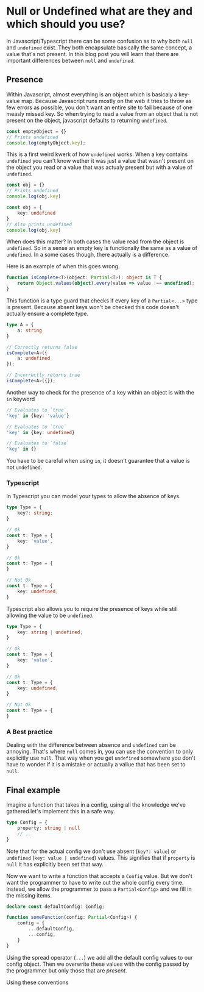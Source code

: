 # Null or Undefined what are they and which should you use?

In Javascript/Typescript there can be some confusion as to why both `null` and `undefined` exist.
They both encapsulate basically the same concept, a value that's not present.
In this blog post you will learn that there are important differences between `null` and `undefined`.

## Presence

Within Javascript, almost everything is an object which is basicaly a key-value map.
Because Javascript runs mostly on the web it tries to throw as few errors as possible, you don't want an entire site to fail because of one measly missed key.
So when trying to read a value from an object that is not present on the object, javascript defaults to returning `undefined`.

```ts
const emptyObject = {}
// Prints undefined
console.log(emptyObject.key);
```

This is a first weird kwerk of how `undefined` works.
When a key contains `undefined` you can't know wether it was just a value that wasn't present on the object you read or a value that was actualy present but with a value of `undefined`.

```ts
const obj = {}
// Prints undefined
console.log(obj.key)

const obj = {
	key: undefined
}
// Also prints undefined
console.log(obj.key)
```

When does this matter?
In both cases the value read from the object is `undefined`.
So in a sense an empty key is functionally the same as a value of `undefined`.
In a some cases though, there actually is a difference.

Here is an example of when this goes wrong.

```ts
function isComplete<T>(object: Partial<T>): object is T {
	return Object.values(object).every(value => value !== undefined);
}
```

This function is a type guard that checks if every key of a `Partial<...>` type is present.
Because absent keys won't be checked this code doesn't actually ensure a complete type.

```ts
type A = {
	a: string
}

// Correctly returns false
isComplete<A>({
	a: undefined
});

// Incorrectly returns true
isComplete<A>({});
```

<!-- To write this function properly you'd need to know which keys to check.
With this knowledge, let's improve the function:

```ts
function isComplete(object: object, keys: string[]): boolean {
	return keys
		.map(key => object[key])
		.every(value => value !== undefined);
}

// Returns false
isComplete({
	a: undefined
}, ['a']);

// Returns false
isComplete({}, ['a']);
```

Now the function correctly returns `false` when the key `a` is not present. -->

Another way to check for the presence of a key within an object is with the `in` keyword

```ts
// Evaluates to `true`
'key' in {key: 'value'}

// Evaluates to `true`
'key' in {key: undefined}

// Evaluates to `false`
'key' in {}
```

You have to be careful when using `in`, it doesn't guarantee that a value is not `undefined`.

### Typescript

In Typescript you can model your types to allow the absence of keys.

```ts
type Type = {
	key?: string;
}

// Ok
const t: Type = {
	key: 'value',
}

// Ok
const t: Type = {
}

// Not Ok
const t: Type = {
	key: undefined,
}
```

Typescript also allows you to require the presence of keys while still allowing the value to be `undefined`.

```ts
type Type = {
	key: string | undefined;
}

// Ok
const t: Type = {
	key: 'value',
}

// Ok
const t: Type = {
	key: undefined,
}

// Not Ok
const t: Type = {
}
```


### A Best practice

Dealing with the difference between absence and `undefined` can be annoying.
That's where `null` comes in, you can use the convention to only explicitly use `null`.
That way when you get `undefined` somewhere you don't have to wonder if it is a mistake or actually a vallue that has been set to `null`.

<!-- ## Difference from a JSON perspective

## Equality

When checking for both `null` and `undefined` at the same time you can use `value == null`.
Not using the strict equals (`===`) checks for both values. -->

## Final example

Imagine a function that takes in a config, using all the knowledge we've gathered let's implement this in a safe way.

```ts
type Config = {
	property: string | null
	// ...
}
```

Note that for the actual config we don't use absent (`key?: value`) or `undefined` (`key: value | undefined`) values.
This signifies that if `property` is `null` it has explicitly been set that way.

Now we want to write a function that accepts a `Config` value.
But we don't want the programmer to have to write out the whole config every time.
Instead, we allow the programmer to pass a `Partial<Config>` and we fill in the missing items.

```ts
declare const defaultConfig: Config;

function someFunction(config: Partial<Config>) {
	config = {
		...defaultConfig,
		...config,
	}
}
```

Using the spread operator (`...`) we add all the default config values to our config object.
Then we overwrite these values with the config passed by the programmer but only those that are *present*.

Using these conventions
